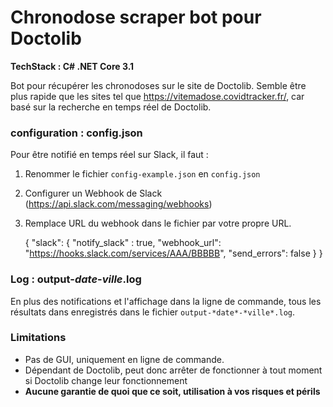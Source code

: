 # Chronodose scraper bot pour Doctolib
**TechStack : C# .NET Core 3.1**

Bot pour récupérer les chronodoses sur le site de Doctolib. 
Semble être plus rapide que les sites tel que https://vitemadose.covidtracker.fr/, car basé sur la recherche en temps réel de Doctolib.

### configuration : config.json
Pour être notifié en temps réel sur Slack, il faut :
1. Renommer le fichier `config-example.json` en `config.json`
2. Configurer un Webhook de Slack (https://api.slack.com/messaging/webhooks)
3. Remplace URL du webhook dans le fichier par votre propre URL.

    {
    	  "slack": {
    		"notify_slack" :  true, 
    		"webhook_url": "https://hooks.slack.com/services/AAA/BBBBB",
    		"send_errors": false
    	}
    }

### Log : output-*date*-*ville*.log
En plus des notifications et l'affichage dans la ligne de commande, tous les résultats dans enregistrés dans le fichier `output-*date*-*ville*.log`.

### Limitations
- Pas de GUI, uniquement en ligne de commande.
- Dépendant de Doctolib, peut donc arrêter de fonctionner à tout moment si Doctolib change leur fonctionnement
- **Aucune garantie de quoi que ce soit, utilisation à vos risques et périls**
